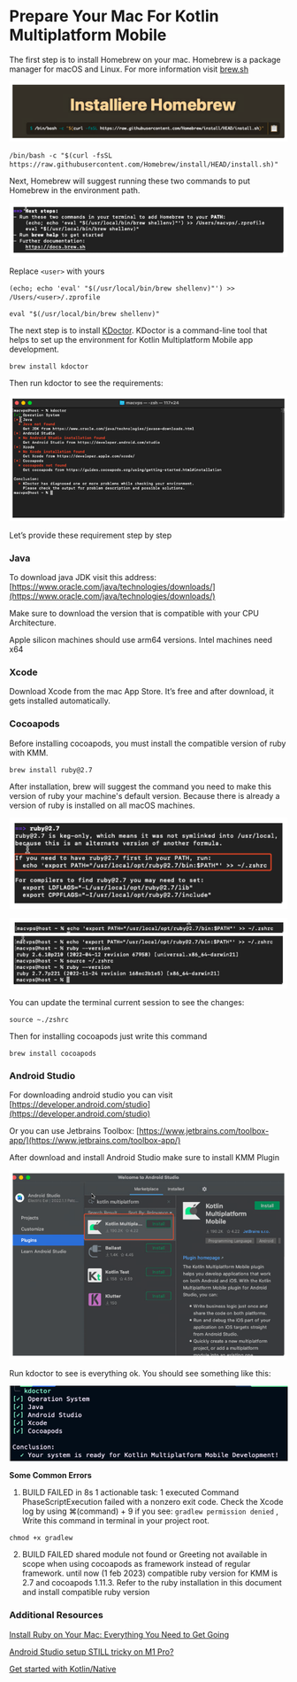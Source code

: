 # Prepare Your Mac For Kotlin Multiplatform Mobile

The first step is to install Homebrew on your mac. Homebrew is a package manager for macOS and Linux. For more information visit [brew.sh](brew.sh)

![Pasted image 20230824142011.png](/assets/Pasted%20image%2020230824142011.png)

```
/bin/bash -c "$(curl -fsSL https://raw.githubusercontent.com/Homebrew/install/HEAD/install.sh)"
```

Next, Homebrew will suggest running these two commands to put Homebrew in the environment path.

![Pasted image 20230824142104.png](/assets/Pasted%20image%2020230824142104.png)

Replace `<user>` with yours

```
(echo; echo 'eval' "$(/usr/local/bin/brew shellenv)"') >> /Users/<user>/.zprofile
```

```
eval "$(/usr/local/bin/brew shellenv)"
```

The next step is to install [KDoctor](https://github.com/Kotlin/kdoctor). KDoctor is a command-line tool that helps to set up the environment for Kotlin Multiplatform Mobile app development.

```
brew install kdoctor
```

Then run kdoctor to see the requirements:

![Pasted image 20230824142416.png](/assets/Pasted%20image%2020230824142416.png)

Let’s provide these requirement step by step

### **Java**

To download java JDK visit this address: [https://www.oracle.com/java/technologies/downloads/](https://www.oracle.com/java/technologies/downloads/)

Make sure to download the version that is compatible with your CPU Architecture.

Apple silicon machines should use arm64 versions. Intel machines need x64

### **Xcode**

Download Xcode from the mac App Store. It’s free and after download, it gets installed automatically.

### **Cocoapods**

Before installing cocoapods, you must install the compatible version of ruby with KMM.

```
brew install ruby@2.7
```

After installation, brew will suggest the command you need to make this version of ruby your machine's default version. Because there is already a version of ruby is installed on all macOS machines.

![Pasted image 20230824142628.png](/assets/Pasted%20image%2020230824142628.png)

![Pasted image 20230824142638.png](/assets/Pasted%20image%2020230824142638.png)

You can update the terminal current session to see the changes:

```
source ~./zshrc
```

Then for installing cocoapods just write this command

```
brew install cocoapods
```

### **Android Studio**

For downloading android studio you can visit [https://developer.android.com/studio](https://developer.android.com/studio)

Or you can use Jetbrains Toolbox: [https://www.jetbrains.com/toolbox-app/](https://www.jetbrains.com/toolbox-app/)

After download and install Android Studio make sure to install KMM Plugin

![Pasted image 20230824142759.png](assets/Pasted%20image%2020230824142759.png)

Run kdoctor to see is everything ok. You should see something like this:

![Pasted image 20230824142819.png](/assets/Pasted%20image%2020230824142819.png)

**Some Common Errors**

1. BUILD FAILED in 8s 1 actionable task: 1 executed Command PhaseScriptExecution failed with a nonzero exit code. Check the Xcode log by using ⌘(command) + 9 if you see: `gradlew permission denied` , Write this command in terminal in your project root.

```
chmod +x gradlew
```

2. BUILD FAILED shared module not found or Greeting not available in scope when using cocoapods as framework instead of regular framework. until now (1 feb 2023) compatible ruby version for KMM is 2.7 and cocoapods 1.11.3. Refer to the ruby installation in this document and install compatible ruby version

### **Additional Resources**

[Install Ruby on Your Mac: Everything You Need to Get Going](https://stackify.com/install-ruby-on-your-mac-everything-you-need-to-get-going/)

[Android Studio setup STILL tricky on M1 Pro?](https://www.youtube.com/watch?v=QHfd2CEMOoY)

[Get started with Kotlin/Native](https://kotlinlang.org/docs/native-get-started.html)
